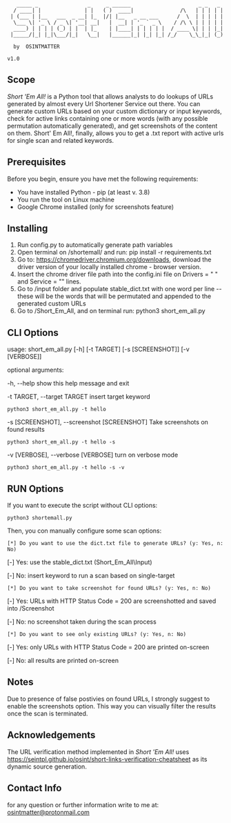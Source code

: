 ```
   _____ _                _     _ ______                      _ _   _ 
  / ____| |              | |   ( )  ____|               /\   | | | | |
 | (___ | |__   ___  _ __| |_  |/| |__   _ __ ___      /  \  | | | | |
  \___ \| '_ \ / _ \| '__| __|   |  __| | '_ ` _ \    / /\ \ | | | | |
  ____) | | | | (_) | |  | |_    | |____| | | | | |  / ____ \| | | |_|
 |_____/|_| |_|\___/|_|   \__|   |______|_| |_| |_| /_/    \_\_|_| (_)
                                                                    
  by  OSINTMATTER                                                      
                                                                     v1.0
```
## Scope
*Short 'Em All!* is a Python tool that allows analysts to do lookups of URLs generated by almost every Url Shortener Service out there.
You can generate custom URLs based on your custom dictionary or input keywords, check for active links containing one or more words (with any possible permutation automatically generated), and get screenshots of the content on them.
Short' Em All!, finally, allows you to get a .txt report with active urls for single scan and related keywords.

## Prerequisites
Before you begin, ensure you have met the following requirements:

* You have installed Python - pip (at least v. 3.8) 
* You run the tool on Linux machine
* Google Chrome installed (only for screenshots feature)

## Installing
1. Run config.py to automatically generate path variables
1. Open terminal on /shortemall/ and run: pip install -r requirements.txt
1. Go to: https://chromedriver.chromium.org/downloads, download the driver version of your locally installed chrome - browser version. 
2. Insert the chrome driver file path into the config.ini file on Drivers = " " and Service = "" lines.
3. Go to /input folder and populate stable\_dict.txt with one word per line -- these will be the words that will be permutated and appended to the generated custom URLs
4. Go to /Short\_Em\_All, and on terminal run: python3 short\_em\_all.py

## CLI Options

usage: short_em_all.py [-h] [-t TARGET] [-s [SCREENSHOT]] [-v [VERBOSE]]

optional arguments:

  -h, --help            show this help message and exit
  
  -t TARGET, --target TARGET
                        insert target keyword
			
```
python3 short_em_all.py -t hello 
```
			
  -s [SCREENSHOT], --screenshot [SCREENSHOT]
                        Take screenshots on found results

```
python3 short_em_all.py -t hello -s 
```
		
  -v [VERBOSE], --verbose [VERBOSE]
                        turn on verbose mode

```
python3 short_em_all.py -t hello -s -v 
```

## RUN Options

If you want to execute the script without CLI options:

```
python3 shortemall.py 
```

Then, you con manually configure some scan options: 

```
[*] Do you want to use the dict.txt file to generate URLs? (y: Yes, n: No)
```

  [-] Yes: use the stable\_dict.txt (Short\_Em\_All\Input)
  
  [-] No: insert keyword to run a scan based on single-target
		
```
[*] Do you want to take screenshot for found URLs? (y: Yes, n: No)
```

  [-] Yes: URLs with HTTP Status Code = 200 are screenshotted and saved into /Screenshot
  
  [-] No: no screenshot taken during the scan process
		
```
[*] Do you want to see only existing URLs? (y: Yes, n: No)
```

  [-] Yes: only URLs with HTTP Status Code = 200 are printed on-screen
  
  [-] No: all results are printed on-screen
  

## Notes
Due to presence of false postivies on found URLs, I strongly suggest to enable the screenshots option. This way you can visually filter the results once the scan is terminated. 

## Acknowledgements

The URL verification method implemented in *Short 'Em All!* uses https://seintpl.github.io/osint/short-links-verification-cheatsheet as its dynamic source generation.     
## Contact Info

for any question or further information write to me at: osintmatter@protonmail.com


